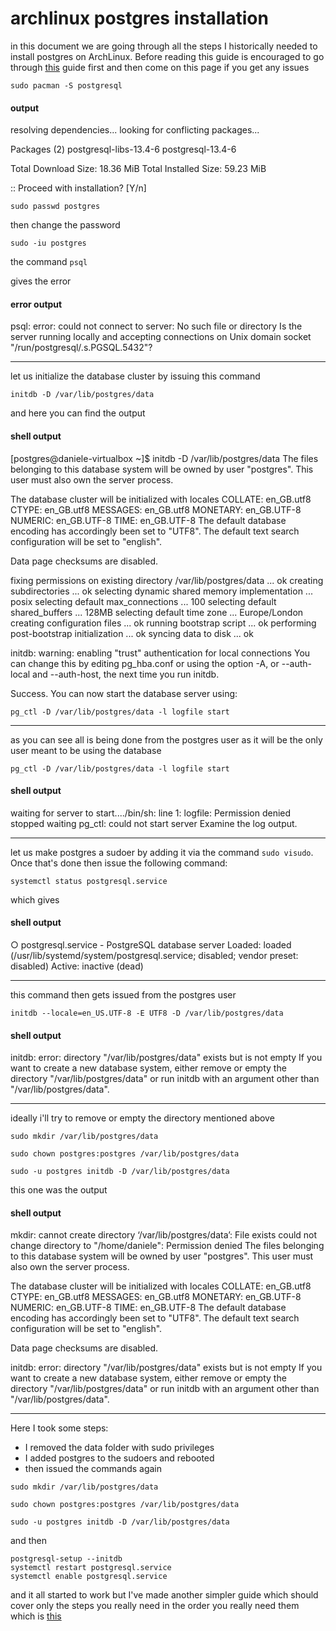 # archlinux postgres installation

in this document we are going through all the steps I historically needed to install postgres on ArchLinux. Before reading this guide is encouraged to go through [this](https://github.com/danieledellacioppa/ACL-Assignments/tree/archlinux_postgres_long_installation/Matthew%20Gillman/archlinux-postgres/one-step-installation) guide first and then come on this page if you get any issues


```
sudo pacman -S postgresql
```

#### output

resolving dependencies...
looking for conflicting packages...

Packages (2) postgresql-libs-13.4-6  postgresql-13.4-6

Total Download Size:   18.36 MiB
Total Installed Size:  59.23 MiB

:: Proceed with installation? [Y/n]      


```
sudo passwd postgres
```

then
change the password

```
sudo -iu postgres
```


the command ```psql```

gives the error

#### error output

psql: error: could not connect to server: No such file or directory
	Is the server running locally and accepting
	connections on Unix domain socket "/run/postgresql/.s.PGSQL.5432"?

---

let us initialize the database cluster by issuing this command

```
initdb -D /var/lib/postgres/data
```

and here you can find the output

#### shell output

[postgres@daniele-virtualbox ~]$ initdb -D /var/lib/postgres/data
The files belonging to this database system will be owned by user "postgres".
This user must also own the server process.

The database cluster will be initialized with locales
  COLLATE:  en_GB.utf8
  CTYPE:    en_GB.utf8
  MESSAGES: en_GB.utf8
  MONETARY: en_GB.UTF-8
  NUMERIC:  en_GB.UTF-8
  TIME:     en_GB.UTF-8
The default database encoding has accordingly been set to "UTF8".
The default text search configuration will be set to "english".

Data page checksums are disabled.

fixing permissions on existing directory /var/lib/postgres/data ... ok
creating subdirectories ... ok
selecting dynamic shared memory implementation ... posix
selecting default max_connections ... 100
selecting default shared_buffers ... 128MB
selecting default time zone ... Europe/London
creating configuration files ... ok
running bootstrap script ... ok
performing post-bootstrap initialization ... ok
syncing data to disk ... ok

initdb: warning: enabling "trust" authentication for local connections
You can change this by editing pg_hba.conf or using the option -A, or
--auth-local and --auth-host, the next time you run initdb.

Success. You can now start the database server using:

    pg_ctl -D /var/lib/postgres/data -l logfile start


---



as you can see all is being done from the postgres user as it will be the only user meant to be using the database


```
pg_ctl -D /var/lib/postgres/data -l logfile start
```

#### shell output

waiting for server to start..../bin/sh: line 1: logfile: Permission denied
 stopped waiting
pg_ctl: could not start server
Examine the log output.

---


let us make postgres a sudoer by adding it via the command `sudo visudo`. Once that's done then issue the following command:


```
systemctl status postgresql.service
```

which gives


#### shell output
○ postgresql.service - PostgreSQL database server
     Loaded: loaded (/usr/lib/systemd/system/postgresql.service; disabled; vendor preset: disabled)
     Active: inactive (dead)

---



this command then gets issued from the postgres user

```
initdb --locale=en_US.UTF-8 -E UTF8 -D /var/lib/postgres/data

```

#### shell output

initdb: error: directory "/var/lib/postgres/data" exists but is not empty
If you want to create a new database system, either remove or empty
the directory "/var/lib/postgres/data" or run initdb
with an argument other than "/var/lib/postgres/data".

---


ideally i'll try to remove or empty the directory mentioned above


```
sudo mkdir /var/lib/postgres/data

sudo chown postgres:postgres /var/lib/postgres/data

sudo -u postgres initdb -D /var/lib/postgres/data
```

this one was the output

#### shell output

mkdir: cannot create directory ‘/var/lib/postgres/data’: File exists
could not change directory to "/home/daniele": Permission denied
The files belonging to this database system will be owned by user "postgres".
This user must also own the server process.

The database cluster will be initialized with locales
  COLLATE:  en_GB.utf8
  CTYPE:    en_GB.utf8
  MESSAGES: en_GB.utf8
  MONETARY: en_GB.UTF-8
  NUMERIC:  en_GB.UTF-8
  TIME:     en_GB.UTF-8
The default database encoding has accordingly been set to "UTF8".
The default text search configuration will be set to "english".

Data page checksums are disabled.

initdb: error: directory "/var/lib/postgres/data" exists but is not empty
If you want to create a new database system, either remove or empty
the directory "/var/lib/postgres/data" or run initdb
with an argument other than "/var/lib/postgres/data".

---
Here I took some steps:

* I removed the data folder with sudo privileges
* I added postgres to the sudoers and rebooted
* then issued the commands again

```
sudo mkdir /var/lib/postgres/data

sudo chown postgres:postgres /var/lib/postgres/data

sudo -u postgres initdb -D /var/lib/postgres/data
```

and then 

```
postgresql-setup --initdb
systemctl restart postgresql.service
systemctl enable postgresql.service
```


and it all started to work but I've made another simpler guide which should cover only the steps you really need in the order you really need them which is [this](https://github.com/danieledellacioppa/ACL-Assignments/tree/archlinux_postgres_long_installation/Matthew%20Gillman/archlinux-postgres/one-step-installation)

